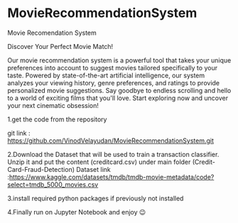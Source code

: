 # MovieRecommendationSystem
Movie Recomendation System 


Discover Your Perfect Movie Match!

Our movie recommendation system is a powerful tool that takes your unique preferences into account to suggest movies tailored specifically to your taste. Powered by state-of-the-art artificial intelligence, our system analyzes your viewing history, genre preferences, and ratings to provide personalized movie suggestions. Say goodbye to endless scrolling and hello to a world of exciting films that you'll love. Start exploring now and uncover your next cinematic obsession!

1.get the code from the repository

git link : https://github.com/VinodVelayudan/MovieRecommendationSystem.git

2.Download the Dataset that will be used to train a transaction classifier. Unzip it and put the content (creditcard.csv) under main folder (Credit-Card-Fraud-Detection)
Dataset link :https://www.kaggle.com/datasets/tmdb/tmdb-movie-metadata/code?select=tmdb_5000_movies.csv

3.install required python packages if previously not installed

4.Finally run on Jupyter Notebook and enjoy 😉
